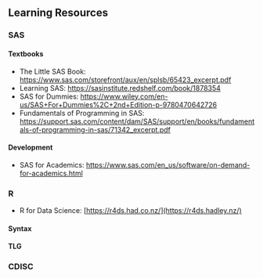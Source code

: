 ## Learning Resources 

### SAS
#### Textbooks
- The Little SAS Book: https://www.sas.com/storefront/aux/en/splsb/65423_excerpt.pdf
- Learning SAS: https://sasinstitute.redshelf.com/book/1878354
- SAS for Dummies: https://www.wiley.com/en-us/SAS+For+Dummies%2C+2nd+Edition-p-9780470642726
- Fundamentals of Programming in SAS: https://support.sas.com/content/dam/SAS/support/en/books/fundamentals-of-programming-in-sas/71342_excerpt.pdf

#### Development
- SAS for Academics: https://www.sas.com/en_us/software/on-demand-for-academics.html
  

### R

- R for Data Science: [https://r4ds.had.co.nz/](https://r4ds.hadley.nz/)

#### Syntax

#### TLG

### CDISC

